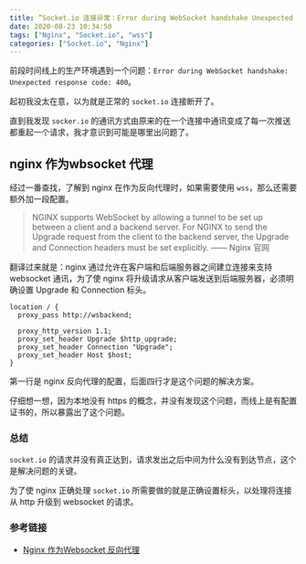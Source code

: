 ```yaml
---
title: ”Socket.io 连接异常：Error during WebSocket handshake Unexpected response code 400“
date: 2020-08-23 10:34:50
tags: ["Nginx", "Socket.io", "wss"]
categories: ["Socket.io", "Nginx"]
---
```


前段时间线上的生产环境遇到一个问题：`Error during WebSocket handshake: Unexpected response code: 400`。

起初我没太在意，以为就是正常的 `socket.io` 连接断开了。

直到我发现 `socker.io` 的通讯方式由原来的在一个连接中通讯变成了每一次推送都重起一个请求，我才意识到可能是哪里出问题了。

<!-- more -->

## nginx 作为wbsocket 代理
经过一番查找，了解到 nginx 在作为反向代理时，如果需要使用 `wss`，那么还需要额外加一段配置。

> NGINX supports WebSocket by allowing a tunnel to be set up between a client and a backend server. For NGINX to send the Upgrade request from the client to the backend server, the Upgrade and Connection headers must be set explicitly.  —— Nginx 官网

翻译过来就是：nginx 通过允许在客户端和后端服务器之间建立连接来支持 websocket 通讯，为了使 nginx 将升级请求从客户端发送到后端服务器，必须明确设置 Upgrade 和 Connection 标头。

```
location / {
  proxy_pass http://wsbackend;
  
  proxy_http_version 1.1;
  proxy_set_header Upgrade $http_upgrade;
  proxy_set_header Connection "Upgrade";
  proxy_set_header Host $host;
}
```
第一行是 nginx 反向代理的配置，后面四行才是这个问题的解决方案。

仔细想一想，因为本地没有 https 的概念，并没有发现这个问题，而线上是有配置证书的，所以暴露出了这个问题。

### 总结
`socket.io` 的请求并没有真正达到，请求发出之后中间为什么没有到达节点，这个是解决问题的关键。

为了使 nginx 正确处理 `socket.io` 所需要做的就是正确设置标头，以处理将连接从 http 升级到 websocket 的请求。

### 参考链接
* [Nginx 作为Websocket 反向代理](https://www.nginx.com/blog/websocket-nginx/)
